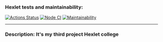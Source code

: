 ### Hexlet tests and maintainability:
[![Actions Status](https://github.com/KudesnikRaph/frontend-project-11/actions/workflows/hexlet-check.yml/badge.svg)](https://github.com/KudesnikRaph/frontend-project-11/actions)
[![Node CI](https://github.com/KudesnikRaph/frontend-project-11/actions/workflows/ci.yml/badge.svg)](https://github.com/KudesnikRaph/frontend-project-11/actions/workflows/ci.yml)
[![Maintainability](https://api.codeclimate.com/v1/badges/075978fe6a4aa99d747b/maintainability)](https://codeclimate.com/github/KudesnikRaph/frontend-project-11/maintainability)

-----
### Description: It's my third project Hexlet college
